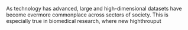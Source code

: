 

As technology has advanced, large and high-dimensional datasets have become evermore commonplace across sectors of society. This is especially true in biomedical research, where new highthrouput   
